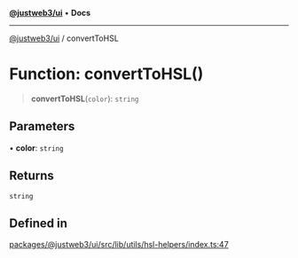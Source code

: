 [**@justweb3/ui**](../README.md) • **Docs**

***

[@justweb3/ui](../globals.md) / convertToHSL

# Function: convertToHSL()

> **convertToHSL**(`color`): `string`

## Parameters

• **color**: `string`

## Returns

`string`

## Defined in

[packages/@justweb3/ui/src/lib/utils/hsl-helpers/index.ts:47](https://github.com/JustaName-id/JustaName-sdk/blob/dc845c10af242e3ca87d95ef392516ac0bfa8b95/packages/@justweb3/ui/src/lib/utils/hsl-helpers/index.ts#L47)

